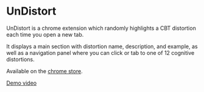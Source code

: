 # UnDistort

UnDistort is a chrome extension which randomly highlights a CBT distortion each time you open a new tab.

It displays a main section with distortion name, description, and example, as well as a navigation panel where you can click or tab to one of 12 cognitive distortions.

Available on the [chrome store](https://chrome.google.com/webstore/detail/undistort-highlight-cbt-m/mpdlhnbcfcjnaoocgmommibnnlgeeekf).

[Demo video](https://www.youtube.com/watch?v=CYq4ALNHgFY)
